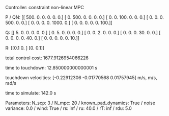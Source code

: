 Controller: constraint non-linear MPC

 P / QN:
 [[ 500.    0.    0.    0.    0.    0.]
 [   0.  500.    0.    0.    0.    0.]
 [   0.    0.  100.    0.    0.    0.]
 [   0.    0.    0.  500.    0.    0.]
 [   0.    0.    0.    0. 1000.    0.]
 [   0.    0.    0.    0.    0.  100.]]

 Q:
 [[ 5.  0.  0.  0.  0.  0.]
 [ 0.  5.  0.  0.  0.  0.]
 [ 0.  0.  2.  0.  0.  0.]
 [ 0.  0.  0. 30.  0.  0.]
 [ 0.  0.  0.  0. 40.  0.]
 [ 0.  0.  0.  0.  0. 10.]]

 R:
 [[0.1 0. ]
 [0.  0.1]]

 total control cost: 1677.9126954066226

 time to touchdown: 12.850000000000001 s

 touchdown velocities: [-0.22912306 -0.01770568  0.01757945] m/s, m/s, rad/s

 time to simulate: 142.0 s

 Parameters: N_scp: 3 / N_mpc: 20 / known_pad_dynamics: True / noise variance: 0.0 / wind: True / rs: inf / ru: 40.0 / rT: inf / rdu: 5.0